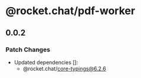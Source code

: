 # @rocket.chat/pdf-worker

## 0.0.2

### Patch Changes

- Updated dependencies []:
  - @rocket.chat/core-typings@6.2.6
